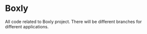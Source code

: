 # Boxly
All code related to Boxly project.
There will be different branches for different applications.
